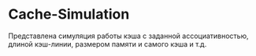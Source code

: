 # Cache-Simulation

Представлена симуляция работы кэша с заданной ассоциативностью, длиной кэш-линии, размером памяти и самого кэша и т.д. 
